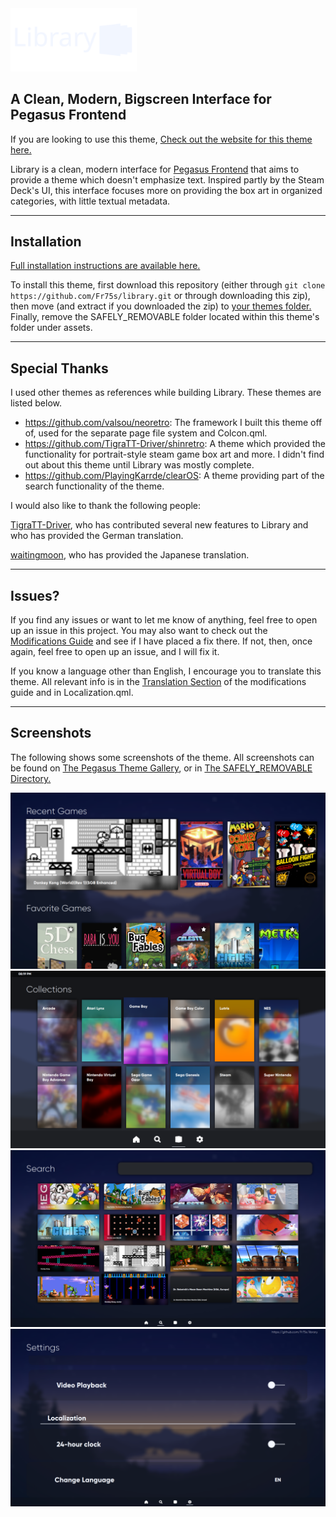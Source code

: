 
<img src="assets/theme/logo.png" width="40%" title="Library Logo" />

## A Clean, Modern, Bigscreen Interface for Pegasus Frontend

If you are looking to use this theme, [Check out the website for this theme here.](https://fr75s.github.io/library/assets/SAFELY_REMOVABLE/website/main.html)

Library is a clean, modern interface for [Pegasus Frontend](http://pegasus-frontend.org) that aims to provide a theme which doesn't emphasize text. Inspired partly by the Steam Deck's UI, this interface focuses more on providing the box art in organized categories, with little textual metadata.

***

## Installation

[Full installation instructions are available here.](https://fr75s.github.io/library/assets/SAFELY_REMOVABLE/website/install.html)

To install this theme, first download this repository (either through `git clone https://github.com/Fr75s/library.git` or through downloading this zip), then move (and extract if you downloaded the zip) to [your themes folder.](https://pegasus-frontend.org/docs/user-guide/installing-themes/) Finally, remove the SAFELY_REMOVABLE folder located within this theme's folder under assets.

***

## Special Thanks

I used other themes as references while building Library. These themes are listed below.

- https://github.com/valsou/neoretro: The framework I built this theme off of, used for the separate page file system and Colcon.qml.
- https://github.com/TigraTT-Driver/shinretro: A theme which provided the functionality for portrait-style steam game box art and more. I didn't find out about this theme until Library was mostly complete.
- https://github.com/PlayingKarrde/clearOS: A theme providing part of the search functionality of the theme.

I would also like to thank the following people:

[TigraTT-Driver](https://github.com/TigraTT-Driver/), who has contributed several new features to Library and who has provided the German translation.

[waitingmoon](https://github.com/waitingmoon), who has provided the Japanese translation.

***

## Issues?

If you find any issues or want to let me know of anything, feel free to open up an issue in this project. You may also want to check out the [Modifications Guide](https://github.com/Fr75s/library/blob/main/MODIFICATIONS.md) and see if I have placed a fix there. If not, then, once again, feel free to open up an issue, and I will fix it.

If you know a language other than English, I encourage you to translate this theme. All relevant info is in the [Translation Section](https://github.com/Fr75s/library/blob/main/MODIFICATIONS.md) of the modifications guide and in Localization.qml.

***

## Screenshots

The following shows some screenshots of the theme. All screenshots can be found on [The Pegasus Theme Gallery](https://pegasus-frontend.org/tools/themes/), or in [The SAFELY_REMOVABLE Directory.](https://github.com/Fr75s/library/tree/main/assets/SAFELY_REMOVABLE)

![The Home Screen (Default Theme)](./assets/SAFELY_REMOVABLE/screenshot_1.png)
![The Collections Screen (Modified Background)](./assets/SAFELY_REMOVABLE/screenshot_8.png)
![The Search Screen (Modified number of rows, games are in wide)](./assets/SAFELY_REMOVABLE/screenshot_7.png)
![The Settings Screen](./assets/SAFELY_REMOVABLE/screenshot_5.png)
